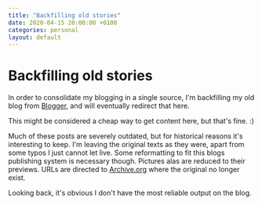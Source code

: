 ```yaml
---
title: "Backfilling old stories"
date: 2020-04-15 20:00:00 +0100
categories: personal
layout: default
---
```


# Backfilling old stories

In order to consolidate my blogging in a single source, I'm backfilling my old
blog from [Blogger](https://blog.crazyfraggle.com/), and will eventually
redirect that here.

This might be considered a cheap way to get content here, but that's fine. :)

Much of these posts are severely outdated, but for historical reasons it's
interesting to keep. I'm leaving the original texts as they were, apart from
some typos I just cannot let live. Some reformatting to fit this blogs
publishing system is necessary though. Pictures alas are reduced to their
previews. URLs are directed to [Archive.org](https:///web.archive.org/) where
the original no longer exist.

Looking back, it's obvious I don't have the most reliable output on the blog.
